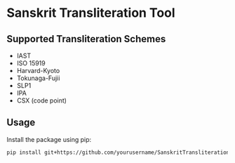 # Sanskrit Transliteration Tool

## Supported Transliteration Schemes

- IAST
- ISO 15919
- Harvard-Kyoto
- Tokunaga-Fujii
- SLP1
- IPA
- CSX (code point)

## Usage

Install the package using pip:

```sh
pip install git+https://github.com/yourusername/SanskritTransliteration.git
```
